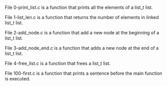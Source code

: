 File 0-print_list.c is a function that prints all the elements of a list_t list.

File 1-list_len.c is a function that returns the number of elements in linked list_t list.

File 2-add_node.c is a function that add a new node at the beginning of a list_t list.

File 3-add_node_end.c is a function that adds a new node at the end of a list_t list.

File 4-free_list.c is a function that frees a list_t list.

File 100-first.c is a function that prints a sentence before the main function is executed.

